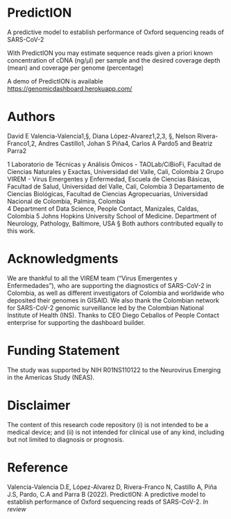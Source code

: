 # PredictION
A predictive model to establish performance of Oxford sequencing reads of SARS-CoV-2

With PredictION you may estimate sequence reads given a priori known concentration of cDNA (ng/µl) per sample and the desired coverage depth (mean) and coverage per genome (percentage)

A demo of PredictION is available <https://genomicdashboard.herokuapp.com/>

# Authors

David E Valencia-Valencia1,§, Diana López-Alvarez1,2,3, §, Nelson Rivera-Franco1,2, Andres Castillo1, Johan S Piña4, Carlos A Pardo5 and Beatriz Parra2

1 Laboratorio de Técnicas y Análisis Ómicos - TAOLab/CiBioFi, Facultad de Ciencias Naturales y Exactas, Universidad del Valle, Cali, Colombia
2 Grupo VIREM - Virus Emergentes y Enfermedad, Escuela de Ciencias Básicas, Facultad de Salud, Universidad del Valle, Cali, Colombia 
3 Departamento de Ciencias Biológicas, Facultad de Ciencias Agropecuarias, Universidad Nacional de Colombia, Palmira, Colombia  
4 Department of Data Science, People Contact, Manizales, Caldas, Colombia
5 Johns Hopkins University School of Medicine. Department of Neurology, Pathology, Baltimore, USA
§ Both authors contributed equally to this work.
 
# Acknowledgments
We are thankful to all the VIREM team (“Virus Emergentes y Enfermedades”), who are supporting the diagnostics of SARS-CoV-2 in Colombia, as well as different investigators of Colombia and worldwide who deposited their genomes in GISAID. We also thank the Colombian network for SARS-CoV-2 genomic surveillance led by the Colombian National Institute of Health (INS). Thanks to CEO Diego Ceballos of People Contact enterprise for supporting the dashboard builder. 

# Funding Statement
The study was supported by NIH R01NS110122 to the Neurovirus Emerging in the Americas Study (NEAS).

# Disclaimer
The content of this research code repository (i) is not intended to be a medical device; and (ii) is not intended for clinical use of any kind, including but not limited to diagnosis or prognosis.

# Reference
Valencia-Valencia D.E, López-Alvarez D, Rivera-Franco N, Castillo A, Piña J.S, Pardo, C.A and Parra B (2022). PredictION: A predictive model to establish performance of Oxford sequencing reads of SARS-CoV-2. *In review*
